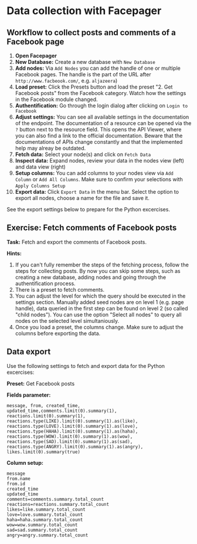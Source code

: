 # Data collection with Facepager 

## Workflow to collect posts and comments of a Facebook page

1. **Open Facepager**
2. **New Database:** Create a new database with ```New Database```
3. **Add nodes:** Via ```Add Nodes``` you can add the handle of one or multiple Facebook pages. The handle is the part of the URL after `http://www.facbeook.com/`, e.g. `aljazeera`)
4. **Load preset:** Click the Presets button and load the preset "2. Get Facebook posts" from the Facebook category.  Watch how the settings in the Facebook module changed.
5. **Authentification:** Go through the login dialog after clicking on `Login to Facebook`
6. **Adjust settings:** You can see all available settings in the documentation of the endpoint. The documentation of a resource can be opened via the `?` button next to the resource field. This opens the API Viewer, where you can also find a link to the official documentation. Beware that the documentations of APIs change constantly and that the implemented help may alreay be outdated. 
7. **Fetch data:** Select your node(s) and click on `Fetch Data`
8. **Inspect data:** Expand nodes, review your data in the nodes view (left) and data view (right)
9. **Setup columns:** You can add columns to your nodes view via `Add Column` or `Add All Columns`. Make sure to confirm your selections with `Apply Columns Setup`
10. **Export data:** Click `Export Data` in the menu bar. Select the option to export all nodes, choose a name for the file and save it. 

See the export settings below to prepare for the Python excercises.

## Exercise: Fetch comments of Facebook posts

**Task:** Fetch and export the comments of Facebook posts. 

**Hints:**
1. If you can't fully remember the steps of the fetching process, follow the steps for collecting posts. By now you can skip some steps, such as creating a new database, adding nodes and going through the authentification process.
2. There is a preset to fetch comments. 
3. You can adjust the level for which the query should be executed in the settings section. Manually added seed nodes are on level 1 (e.g. page handle), data queried in the first step can be found on level 2 (so called "child nodes"). You can use the option "Select all nodes" to query all nodes on the selected level simultaniously. 
4. Once you load a preset, the columns change. Make sure to adjust the columns before exporting the data. 

 
## Data export

Use the following settings to fetch and export data for the Python excercises:

**Preset:**
Get Facebook posts

**Fields parameter:**
```
message, from, created_time, updated_time,comments.limit(0).summary(1), reactions.limit(0).summary(1), reactions.type(LIKE).limit(0).summary(1).as(like), reactions.type(LOVE).limit(0).summary(1).as(love), reactions.type(HAHA).limit(0).summary(1).as(haha), reactions.type(WOW).limit(0).summary(1).as(wow), reactions.type(SAD).limit(0).summary(1).as(sad), reactions.type(ANGRY).limit(0).summary(1).as(angry), likes.limit(0).summary(true)
```

**Column setup:**  
```
message
from.name
from.id
created_time
updated_time
comments=comments.summary.total_count
reactions=reactions.summary.total_count
likes=like.summary.total_count
love=love.summary.total_count
haha=haha.summary.total_count
wow=wow.summary.total_count
sad=sad.summary.total_count
angry=angry.summary.total_count
```
